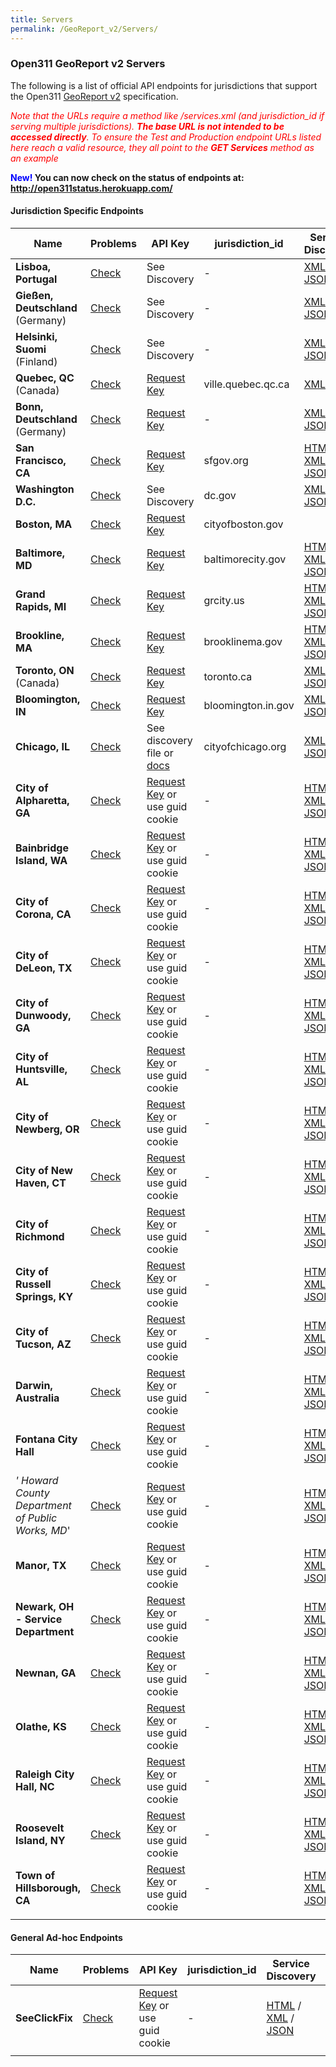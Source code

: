 ```yaml
---
title: Servers
permalink: /GeoReport_v2/Servers/
---
```


### Open311 GeoReport v2 Servers

The following is a list of official API endpoints for jurisdictions that support the Open311 [GeoReport v2](/GeoReport_v2 "wikilink") specification.

<span style="color:red">*Note that the URLs require a method like /services.xml (and jurisdiction_id if serving multiple jurisdictions). **The base URL is not intended to be accessed directly**. To ensure the Test and Production endpoint URLs listed here reach a valid resource, they all point to the **GET Services** method as an example* </span>

**<span style="color:blue">New!</span> You can now check on the status of endpoints at: <http://open311status.herokuapp.com/>**

#### Jurisdiction Specific Endpoints

| Name                                              | Problems                                                                                               | API Key                                                                      | jurisdiction_id   | Service Discovery                                                                                                                                                                                                         | Test                                                                                                    | Production                                                                                                 |
|---------------------------------------------------|--------------------------------------------------------------------------------------------------------|------------------------------------------------------------------------------|--------------------|---------------------------------------------------------------------------------------------------------------------------------------------------------------------------------------------------------------------------|---------------------------------------------------------------------------------------------------------|------------------------------------------------------------------------------------------------------------|
| **Lisboa, Portugal**                              | [Check](https://github.com/open311/georeport-spec/search?q=cm-lisboa.pt&ref=cmdform&type=Issues)       | See Discovery                                                                | -                  | [XML](http://web4.cm-lisboa.pt/citySDK/discovery/discovery.xml) [JSON](http://web4.cm-lisboa.pt/citySDK/discovery/discovery.json)                                                                                         | [Dev URL](http://web4.cm-lisboa.pt/citySDK/v1/services.xml)                                             | [Production URL](https://open311.cm-lisboa.pt/GeoReport/v1/services.xml)                                   |
| **Gießen, Deutschland** (Germany)                 | [Check](https://github.com/open311/georeport-spec/search?q=giessen.de&ref=cmdform&type=Issues)         | See Discovery                                                                | -                  | [XML](http://maengelmelder.giessen.de/georeport/v2/discovery.xml) [JSON](http://maengelmelder.giessen.de/georeport/v2/discovery.json)                                                                                     | -                                                                                                       | [Production URL](http://maengelmelder.giessen.de/georeport/v2/services.xml)                                |
| **Helsinki, Suomi** (Finland)                     | [Check](https://github.com/open311/georeport-spec/search?q=asiointi.hel.fi&ref=cmdform&type=Issues)    | See Discovery                                                                | -                  | [XML](https://asiointi.hel.fi/palautews/rest/v1/discovery.xml) [JSON](https://asiointi.hel.fi/palautews/rest/v1/discovery.json)                                                                                           | [Dev URL](https://pate.affecto.com/restWAR/open311/v1/services.xml)                                     | [Production URL](https://asiointi.hel.fi/palautews/rest/v1/services.xml)                                   |
| **Quebec, QC** (Canada)                           | [Check](https://github.com/open311/georeport-spec/search?q=ville.quebec.qc.ca&ref=cmdform&type=Issues) | [Request Key](http://donnees.ville.quebec.qc.ca/DemandeCle/form_cleapi.aspx) | ville.quebec.qc.ca | [XML](http://api.ville.quebec.qc.ca/discovery.xml)                                                                                                                                                                        | [Dev URL](http://dev-api.ville.quebec.qc.ca/open311/V2/services.xml?jurisdiction_id=ville.quebec.qc.ca) | [Production URL](http://api.ville.quebec.qc.ca/open311/v2/services.xml?jurisdiction_id=ville.quebec.qc.ca) |
| **Bonn, Deutschland** (Germany)                   | [Check](https://github.com/open311/georeport-spec/search?q=Mark-a-Spot&ref=cmdform&type=Issues)        | [Request Key](http://anliegen.bonn.de/open311)                               | -                  | [XML](http://anliegen.bonn.de/georeport/v2/discovery.xml) [JSON](http://anliegen.bonn.de/georeport/v2/discovery.json)                                                                                                     | [<http://anliegen.bonn.de/georeport/v2/services.xml>? Dev URL]                                          | [Production URL](http://anliegen.bonn.de/georeport/v2/services.xml)                                        |
| **San Francisco, CA**                             | [Check](https://github.com/open311/georeport-spec/search?q=sfgov.org&ref=cmdform&type=Issues)          | [Request Key](http://mobile311-dev.sfgov.org/open311/v2/apps/new)            | sfgov.org          | [HTML](http://mobile311.sfgov.org/open311/discovery.html) / [XML](http://mobile311.sfgov.org/open311/v2/services.xml) / [JSON](http://mobile311.sfgov.org/open311/v2/services.json)                                       | [Dev URL](http://mobile311-dev.sfgov.org/open311/v2/services.xml)                                       | [Production URL](http://mobile311.sfgov.org/open311/v2/services.xml)                                       |
| **Washington D.C.**                               | [Check](https://github.com/open311/georeport-spec/search?q=dc.gov&ref=cmdform&type=Issues)             | See Discovery                                                                | dc.gov             | [XML](http://app.311.dc.gov/cwi/Open311/discovery.xml) / [JSON](http://app.311.dc.gov/cwi/Open311/discovery.json)                                                                                                         | -                                                                                                       | [Production URL](http://app.311.dc.gov/cwi/Open311/v2/services.xml?jurisdiction_id=dc.gov)                 |
| **Boston, MA**                                    | [Check](https://github.com/open311/georeport-spec/search?q=Connected+Bits&ref=cmdform&type=Issues)     | [Request Key](https://mayors24test.cityofboston.gov/open311)                 | cityofboston.gov   | |[HTML](https://mayors24.cityofboston.gov/open311/discovery.html) / [XML](https://mayors24.cityofboston.gov/open311/discovery.xml) / [JSON](https://mayors24.cityofboston.gov/open311/discovery.json)                     | [Dev URL](https://mayors24test.cityofboston.gov/open311/v2/services.xml)                                | [Production URL](https://mayors24.cityofboston.gov/open311/v2/services.xml)                                |
| **Baltimore, MD**                                 | [Check](https://github.com/open311/georeport-spec/search?q=Connected+Bits&ref=cmdform&type=Issues)     | [Request Key](http://311test.baltimorecity.gov/open311)                      | baltimorecity.gov  | [HTML](http://311.baltimorecity.gov/open311/discovery.html) / [XML](http://311.baltimorecity.gov/open311/discovery.xml) / [JSON](http://311.baltimorecity.gov/open311/discovery.json)                                     | [Dev URL](http://311test.baltimorecity.gov/open311/v2/services.xml)                                     | [Production URL](http://311.baltimorecity.gov/open311/v2/services.xml)                                     |
| **Grand Rapids, MI**                              | [Check](https://github.com/open311/georeport-spec/search?q=Connected+Bits&ref=cmdform&type=Issues)     | [Request Key](http://grcity.spotreporters.com/open311)                       | grcity.us          | [HTML](http://grcity.spotreporters.com/open311/discovery.html) / [XML](http://grcity.spotreporters.com/open311/discovery.xml) / [JSON](http://grcity.spotreporters.com/open311/discovery.json)                            | -                                                                                                       | [Production URL](http://grcity.spotreporters.com/open311/v2/services.xml)                                  |
| **Brookline, MA**                                 | [Check](https://github.com/open311/georeport-spec/search?q=Connected+Bits&ref=cmdform&type=Issues)     | [Request Key](http://spot.brooklinema.gov/open311)                           | brooklinema.gov    | [HTML](http://spot.brooklinema.gov/open311/discovery.html) / [XML](http://spot.brooklinema.gov/open311/discovery.xml) / [JSON](http://spot.brooklinema.gov/open311/discovery.json)                                        | -                                                                                                       | [Production URL](http://spot.brooklinema.gov/open311/v2/services.xml)                                      |
| **Toronto, ON** (Canada)                          | [Check](https://github.com/open311/georeport-spec/search?q=toronto.ca&ref=cmdform&type=Issues)         | [Request Key](http://www.toronto.ca/311/open311_developers.htm)              | toronto.ca         | [XML](https://secure.toronto.ca/open311test/discovery.xml) / [JSON](https://secure.toronto.ca/open311test/discovery.json)                                                                                                 | [Dev URL](https://secure.toronto.ca/open311test/ws/services.xml?jurisdiction_id=toronto.ca)             | [Production URL](https://secure.toronto.ca/webwizard/ws/services.xml?jurisdiction_id=toronto.ca)           |
| **Bloomington, IN**                               | [Check](https://github.com/open311/georeport-spec/search?q=bloomington.in.gov&ref=cmdform&type=Issues) | [Request Key](http://bloomington.in.gov/open311-api-key-request)             | bloomington.in.gov | [XML](https://bloomington.in.gov/crm/open311/discovery.xml) / [JSON](https://bloomington.in.gov/crm/open311/discovery.json)                                                                                               | [Dev URL](https://bloomington.in.gov/test/open311/v2/services.xml)                                      | [Production URL](https://bloomington.in.gov/crm/open311/v2/services.xml)                                   |
| **Chicago, IL**                                   | [Check](https://github.com/open311/georeport-spec/search?q=cityofchicago.org&ref=cmdform&type=Issues)  | See discovery file or [docs](http://dev.cityofchicago.org/docs/api)          | cityofchicago.org  | [XML](http://311api.cityofchicago.org/open311/discovery.xml) / [JSON](http://311api.cityofchicago.org/open311/discovery.json)                                                                                             | [Dev URL](http://test311api.cityofchicago.org/open311/v2/services.xml)                                  | [Production URL](http://311api.cityofchicago.org/open311/v2/services.xml)                                  |
| **City of Alpharetta, GA**                        | [Check](https://github.com/open311/georeport-spec/search?q=SeeClickFix&ref=cmdform&type=Issues)        | [Request Key](http://seeclicktest.com/register) or use guid cookie           | -                  | [HTML](http://seeclickfix.com/alpharetta/open311/discovery.html) / [XML](http://seeclickfix.com/alpharetta/open311/discovery.xml) / [JSON](http://seeclickfix.com/alpharetta/open311/discovery.xml)                       | [Dev URL](http://seeclicktest.com/alpharetta/open311/services.xml)                                      | [Production URL](http://seeclickfix.com/alpharetta/open311/services.xml)                                   |
| **Bainbridge Island, WA**                         | [Check](https://github.com/open311/georeport-spec/search?q=SeeClickFix&ref=cmdform&type=Issues)        | [Request Key](http://seeclicktest.com/register) or use guid cookie           | -                  | [HTML](http://seeclickfix.com/bainbridge-island/open311/discovery.html) / [XML](http://seeclickfix.com/bainbridge-island/open311/discovery.xml) / [JSON](http://seeclickfix.com/bainbridge-island/open311/discovery.json) | [Dev URL](http://seeclicktest.com/bainbridge-island/open311/services.xml)                               | [Production URL](http://seeclickfix.com/bainbridge-island/open311/services.xml)                            |
| **City of Corona, CA**                            | [Check](https://github.com/open311/georeport-spec/search?q=SeeClickFix&ref=cmdform&type=Issues)        | [Request Key](http://seeclicktest.com/register) or use guid cookie           | -                  | [HTML](http://seeclickfix.com/corona/open311/discovery.html) / [XML](http://seeclickfix.com/corona/open311/discovery.xml) / [JSON](http://seeclickfix.com/corona/open311/discovery.json)                                  | [Dev URL](http://seeclicktest.com/corona/open311/services.xml)                                          | [Production URL](http://seeclickfix.com/corona/open311/services.xml)                                       |
| **City of DeLeon, TX**                            | [Check](https://github.com/open311/georeport-spec/search?q=SeeClickFix&ref=cmdform&type=Issues)        | [Request Key](http://seeclicktest.com/register) or use guid cookie           | -                  | [HTML](http://seeclickfix.com/de-leon/open311/discovery.html) / [XML](http://seeclickfix.com/de-leon/open311/discovery.xml) / [JSON](http://seeclickfix.com/de-leon/open311/discovery.json)                               | [Dev URL](http://seeclicktest.com/de-leon/open311/services.xml)                                         | [Production URL](http://seeclickfix.com/de-leon/open311/services.xml)                                      |
| **City of Dunwoody, GA**                          | [Check](https://github.com/open311/georeport-spec/search?q=SeeClickFix&ref=cmdform&type=Issues)        | [Request Key](http://seeclicktest.com/register) or use guid cookie           | -                  | [HTML](http://seeclickfix.com/dunwoody_ga/open311/discovery.html) / [XML](http://seeclickfix.com/dunwoody_ga/open311/discovery.xml) / [JSON](http://seeclickfix.com/dunwoody_ga/open311/discovery.json)                   | [Dev URL](http://seeclicktest.com/dunwoody_ga/open311/services.xml)                                     | [Production URL](http://seeclickfix.com/dunwoody_ga/open311/services.xml)                                  |
| **City of Huntsville, AL**                        | [Check](https://github.com/open311/georeport-spec/search?q=SeeClickFix&ref=cmdform&type=Issues)        | [Request Key](http://seeclicktest.com/register) or use guid cookie           | -                  | [HTML](http://seeclickfix.com/huntsville/open311/discovery.html) / [XML](http://seeclickfix.com/huntsville/open311/discovery.xml) / [JSON](http://seeclickfix.com/huntsville/open311/discovery.json)                      | [Dev URL](http://seeclicktest.com/huntsville/open311/services.xml)                                      | [Production URL](http://seeclickfix.com/huntsville/open311/services.xml)                                   |
| **City of Newberg, OR**                           | [Check](https://github.com/open311/georeport-spec/search?q=SeeClickFix&ref=cmdform&type=Issues)        | [Request Key](http://seeclicktest.com/register) or use guid cookie           | -                  | [HTML](http://seeclickfix.com/newberg/open311/discovery.html) / [XML](http://seeclickfix.com/newberg/open311/discovery.xml) / [JSON](http://seeclickfix.com/newberg/open311/discovery.json)                               | [Dev URL](http://seeclicktest.com/newberg/open311/services.xml)                                         | [Production URL](http://seeclickfix.com/newberg/open311/services.xml)                                      |
| **City of New Haven, CT**                         | [Check](https://github.com/open311/georeport-spec/search?q=SeeClickFix&ref=cmdform&type=Issues)        | [Request Key](http://seeclicktest.com/register) or use guid cookie           | -                  | [HTML](http://seeclickfix.com/new-haven/open311/discovery.html) / [XML](http://seeclickfix.com/new-haven/open311/discovery.xml) / [JSON](http://seeclickfix.com/new-haven/open311/discovery.json)                         | [Dev URL](http://seeclicktest.com/new-haven/open311/services.xml)                                       | [Production URL](http://seeclickfix.com/new-haven/open311/services.xml)                                    |
| **City of Richmond**                              | [Check](https://github.com/open311/georeport-spec/search?q=SeeClickFix&ref=cmdform&type=Issues)        | [Request Key](http://seeclicktest.com/register) or use guid cookie           | -                  | [HTML](http://seeclickfix.com/richmond/open311/discovery.html) / [XML](http://seeclickfix.com/richmond/open311/discovery.xml) / [JSON](http://seeclickfix.com/richmond/open311/discovery.json)                            | [Dev URL](http://seeclicktest.com/richmond/open311/services.xml)                                        | [Production URL](http://seeclickfix.com/richmond/open311/services.xml)                                     |
| **City of Russell Springs, KY**                   | [Check](https://github.com/open311/georeport-spec/search?q=SeeClickFix&ref=cmdform&type=Issues)        | [Request Key](http://seeclicktest.com/register) or use guid cookie           | -                  | [HTML](http://seeclickfix.com/russell-springs/open311/discovery.html) / [XML](http://seeclickfix.com/russell-springs/open311/discovery.xml) / [JSON](http://seeclickfix.com/russell-springs/open311/discovery.json)       | [Dev URL](http://seeclicktest.com/russell-springs/open311/services.xml)                                 | [Production URL](http://seeclickfix.com/russell-springs/open311/services.xml)                              |
| **City of Tucson, AZ**                            | [Check](https://github.com/open311/georeport-spec/search?q=SeeClickFix&ref=cmdform&type=Issues)        | [Request Key](http://seeclicktest.com/register) or use guid cookie           | -                  | [HTML](http://seeclickfix.com/tucson/open311/discovery.html) / [XML](http://seeclickfix.com/tucson/open311/discovery.xml) / [JSON](http://seeclickfix.com/tucson/open311/discovery.json)                                  | [Dev URL](http://seeclicktest.com/tucson/open311/services.xml)                                          | [Production URL](http://seeclickfix.com/tucson/open311/services.xml)                                       |
| **Darwin, Australia**                             | [Check](https://github.com/open311/georeport-spec/search?q=SeeClickFix&ref=cmdform&type=Issues)        | [Request Key](http://seeclicktest.com/register) or use guid cookie           | -                  | [HTML](http://seeclickfix.com/aus_darwin/open311/discovery.html) / [XML](http://seeclickfix.com/aus_darwin/open311/discovery.xml) / [JSON](http://seeclickfix.com/aus_darwin/open311/discovery.json)                      | [Dev URL](http://seeclicktest.com/aus_darwin/open311/services.xml)                                      | [Production URL](http://seeclickfix.com/aus_darwin/open311/services.xml)                                   |
| **Fontana City Hall**                             | [Check](https://github.com/open311/georeport-spec/search?q=SeeClickFix&ref=cmdform&type=Issues)        | [Request Key](http://seeclicktest.com/register) or use guid cookie           | -                  | [HTML](http://seeclickfix.com/fontana/open311/discovery.html) / [XML](http://seeclickfix.com/fontana/open311/discovery.xml) / [JSON](http://seeclickfix.com/fontana/open311/discovery.json)                               | [Dev URL](http://seeclicktest.com/fontana/open311/services.xml)                                         | [Production URL](http://seeclickfix.com/fontana/open311/services.xml)                                      |
| *' Howard County Department of Public Works, MD*' | [Check](https://github.com/open311/georeport-spec/search?q=SeeClickFix&ref=cmdform&type=Issues)        | [Request Key](http://seeclicktest.com/register) or use guid cookie           | -                  | [HTML](http://seeclickfix.com/md_howard-county/open311/discovery.html) / [XML](http://seeclickfix.com/md_howard-county/open311/discovery.xml) / [JSON](http://seeclickfix.com/md_howard-county/open311/discovery.json)    | [Dev URL](http://seeclicktest.com/md_howard-county/open311/services.xml)                                | [Production URL](http://seeclickfix.com/md_howard-county/open311/services.xml)                             |
| **Manor, TX**                                     | [Check](https://github.com/open311/georeport-spec/search?q=SeeClickFix&ref=cmdform&type=Issues)        | [Request Key](http://seeclicktest.com/register) or use guid cookie           | -                  | [HTML](http://seeclickfix.com/manor/open311/discovery.html) / [XML](http://seeclickfix.com/manor/open311/discovery.xml) / [JSON](http://seeclickfix.com/manor/open311/discovery.json)                                     | [Dev URL](http://seeclicktest.com/manor/open311/services.xml)                                           | [Production URL](http://seeclickfix.com/manor/open311/services.xml)                                        |
| **Newark, OH - Service Department**               | [Check](https://github.com/open311/georeport-spec/search?q=SeeClickFix&ref=cmdform&type=Issues)        | [Request Key](http://seeclicktest.com/register) or use guid cookie           | -                  | [HTML](http://seeclickfix.com/newark_2/open311/discovery.html) / [XML](http://seeclickfix.com/newark_2/open311/discovery.xml) / [JSON](http://seeclickfix.com/newark_2/open311/discovery.json)                            | [Dev URL](http://seeclicktest.com/newark_2/open311/services.xml)                                        | [Production URL](http://seeclickfix.com/newark_2/open311/services.xml)                                     |
| **Newnan, GA**                                    | [Check](https://github.com/open311/georeport-spec/search?q=SeeClickFix&ref=cmdform&type=Issues)        | [Request Key](http://seeclicktest.com/register) or use guid cookie           | -                  | [HTML](http://seeclickfix.com/newnan/open311/discovery.html) / [XML](http://seeclickfix.com/newnan/open311/discovery.xml) / [JSON](http://seeclickfix.com/newnan/open311/discovery.json)                                  | [Dev URL](http://seeclicktest.com/newnan/open311/services.xml)                                          | [Production URL](http://seeclickfix.com/newnan/open311/services.xml)                                       |
| **Olathe, KS**                                    | [Check](https://github.com/open311/georeport-spec/search?q=SeeClickFix&ref=cmdform&type=Issues)        | [Request Key](http://seeclicktest.com/register) or use guid cookie           | -                  | [HTML](http://seeclickfix.com/olathe/open311/discovery.html) / [XML](http://seeclickfix.com/olathe/open311/discovery.xml) / [JSON](http://seeclickfix.com/olathe/open311/discovery.json)                                  | [Dev URL](http://seeclicktest.com/olathe/open311/services.xml)                                          | [Production URL](http://seeclickfix.com/olathe/open311/services.xml)                                       |
| **Raleigh City Hall, NC**                         | [Check](https://github.com/open311/georeport-spec/search?q=SeeClickFix&ref=cmdform&type=Issues)        | [Request Key](http://seeclicktest.com/register) or use guid cookie           | -                  | [HTML](http://seeclickfix.com/raleigh/open311/discovery.html) / [XML](http://seeclickfix.com/raleigh/open311/discovery.xml) / [JSON](http://seeclickfix.com/raleigh/open311/discovery.json)                               | [Dev URL](http://seeclicktest.com/raleigh/open311/services.xml)                                         | [Production URL](http://seeclickfix.com/raleigh/open311/services.xml)                                      |
| **Roosevelt Island, NY**                          | [Check](https://github.com/open311/georeport-spec/search?q=SeeClickFix&ref=cmdform&type=Issues)        | [Request Key](http://seeclicktest.com/register) or use guid cookie           | -                  | [HTML](http://seeclickfix.com/roosevelt-island/open311/discovery.html) / [XML](http://seeclickfix.com/roosevelt-island/open311/discovery.xml) / [JSON](http://seeclickfix.com/roosevelt-island/open311/discovery.json)    | [Dev URL](http://seeclicktest.com/roosevelt-island/open311/services.xml)                                | [Production URL](http://seeclickfix.com/roosevelt-island/open311/services.xml)                             |
| **Town of Hillsborough, CA**                      | [Check](https://github.com/open311/georeport-spec/search?q=SeeClickFix&ref=cmdform&type=Issues)        | [Request Key](http://seeclicktest.com/register) or use guid cookie           | -                  | [HTML](http://seeclickfix.com/hillsborough/open311/discovery.html) / [XML](http://seeclickfix.com/hillsborough/open311/discovery.xml) / [JSON](http://seeclickfix.com/hillsborough/open311/discovery.json)                | [Dev URL](http://seeclicktest.com/hillsborough/open311/services.xml)                                    | [Production URL](http://seeclickfix.com/hillsborough/open311/services.xml)                                 |
||

#### General Ad-hoc Endpoints

| Name            | Problems                                                                            | API Key                                                            | jurisdiction_id | Service Discovery                                                                                                                                                   | Test                                                    | Production                                                    |
|-----------------|-------------------------------------------------------------------------------------|--------------------------------------------------------------------|------------------|---------------------------------------------------------------------------------------------------------------------------------------------------------------------|---------------------------------------------------------|---------------------------------------------------------------|
| **SeeClickFix** | [Check](http://tracker.open311.org/query?implementation=SeeClickFix&order=priority) | [Request Key](http://seeclicktest.com/register) or use guid cookie | -                | [HTML](http://seeclickfix.com/open311/discovery.html) / [XML](http://seeclickfix.com/open311/discovery.xml) / [JSON](http://seeclickfix.com/open311/discovery.json) | [Dev URL](http://seeclicktest.com/open311/services.xml) | [Production URL](http://seeclickfix.com/open311/services.xml) |
||

